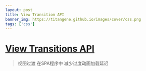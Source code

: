 ```yaml
---
layout: post
title: View Transition API
banner_img: https://titangene.github.io/images/cover/css.png
tags: ['css']
---
```


# [View Transitions API](https://developer.mozilla.org/zh-CN/docs/Web/API/View_Transition_API)
> 视图过渡 在SPA程序中 减少过度动画加载延迟